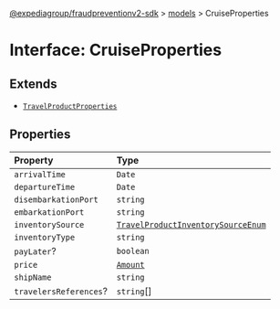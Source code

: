 [@expediagroup/fraudpreventionv2-sdk](../../index.md) > [models](../index.md) > CruiseProperties

# Interface: CruiseProperties

## Extends

-   [`TravelProductProperties`](interface.TravelProductProperties.md)

## Properties

| Property               | Type                                                                                                 |
| :--------------------- | :--------------------------------------------------------------------------------------------------- |
| `arrivalTime`          | `Date`                                                                                               |
| `departureTime`        | `Date`                                                                                               |
| `disembarkationPort`   | `string`                                                                                             |
| `embarkationPort`      | `string`                                                                                             |
| `inventorySource`      | [`TravelProductInventorySourceEnum`](../type-aliases/type-alias.TravelProductInventorySourceEnum.md) |
| `inventoryType`        | `string`                                                                                             |
| `payLater`?            | `boolean`                                                                                            |
| `price`                | [`Amount`](../classes/class.Amount.md)                                                               |
| `shipName`             | `string`                                                                                             |
| `travelersReferences`? | `string`[]                                                                                           |

